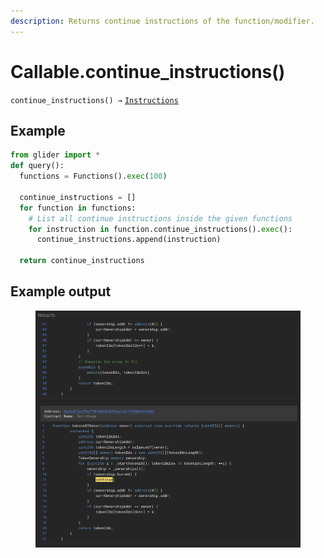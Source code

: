 ```yaml
---
description: Returns continue instructions of the function/modifier.
---
```


# Callable.continue\_instructions()

`continue_instructions() →` [`Instructions`](../instructions/)

## Example

```python
from glider import *
def query():
  functions = Functions().exec(100)

  continue_instructions = []
  for function in functions:
    # List all continue instructions inside the given functions
    for instruction in function.continue_instructions().exec():
      continue_instructions.append(instruction)

  return continue_instructions
```

## Example output

<figure><img src="../../.gitbook/assets/image (2) (1) (1) (1) (1) (1) (1) (1) (1) (1) (1) (1).png" alt=""><figcaption></figcaption></figure>
